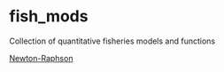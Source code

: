 # fish_mods
Collection of quantitative fisheries models and functions

[Newton-Raphson](https://lidach.github.io/quant-fish/num_meths/Newton.html)

